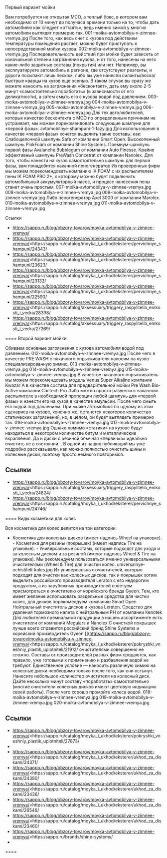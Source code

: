 Первый вариант мойки

Вам потребуется не открытая МСО, а теплый бокс, в котором вам необходимо от 10 минут до получаса времени только на то, чтобы дать автомобилю как следует «оттаять», ведь именно зимой у многих автомобили выглядят примерно так. 
001-moika-avtomobilya-v-zimnee-vremya.jpg
После того, как весь снег с кузова под действием температуры помещения растает, можно будет приступать к непосредственной мойки кузова. 
002-moika-avtomobilya-v-zimnee-vremya.jpg
Последовательность действий при мойке будет зависеть от изначальной степени загрязнения кузова, и от того, нанесены на него какие-либо защитные составы (покрытия) или нет. 
Например, вы эксплуатируете автомобиль в регионе, где отсутствуют реагенты, и дороги посыпают лишь песком, либо вы уже нанесли силанты/воска/быстрые кварцы на кузов еще осенью. В таком случае вы сразу же можете наносить на загрязнения «бесконтакт», дать ему около 2-5 минут «самостоятельно поработать» (в зависимости от его деликатности), а затем смыть его с кузова водой под давлением. 
003-moika-avtomobilya-v-zimnee-vremya.jpg
004-moika-avtomobilya-v-zimnee-vremya.jpg
005-moika-avtomobilya-v-zimnee-vremya.jpg
006-moika-avtomobilya-v-zimnee-vremya.jpg
Для тех автолюбителей, которых качество бесконтакта с МСО по определенным причинам не устраивает, мы можем порекомендовать следующие шампуни для «первой фазы». 
avtomobilnye-shampuni-1-fazy.jpg
Для использования в качестве «первой фазы» хочется выделить такие составы, как: 
Слабощелочной шампунь Safe от компании Smart Open. Высокопенный шампунь PinkFoam от компании Shine Systems. Премиум-шампунь первой фазы Avalanche Bubblegum от компании Auto Finesse. Крайне эффективный шампунь PreWash Concetrat от компании Nanolex. 
Для того, чтобы нанести на кузов самостоятельно шампунь для первой фазы, вам понадобится накачной пеногенератор
Из проверенных фирм мы можем порекомендовать компанию IK FOAM с их распылителем пены IK FOAM PRO 2+, к которому можно будет подключить автомобильный аккумуляторный насос, и процесс нанесения пены станет очень простым. 
007-moika-avtomobilya-v-zimnee-vremya.jpg
008-moika-avtomobilya-v-zimnee-vremya.jpg
009-moika-avtomobilya-v-zimnee-vremya.jpg
Либо пеногенератор Axel 3000 от компании Marolex. 
010-moika-avtomobilya-v-zimnee-vremya.jpg
011-moika-avtomobilya-v-zimnee-vremya.jpg

Ссылки
- https://sappo.ru/blog/obzory-tovarov/moyka-avtomobilya-v-zimnee-vremya/
- https://sappo.ru/blog/obzory-tovarov/moyka-avtomobilya-v-zimnee-vremya/<https:/sappo.ru/catalog/moyka_i_ukhod/eksterer/pervichnye_shampuni/24343/
- https://sappo.ru/blog/obzory-tovarov/moyka-avtomobilya-v-zimnee-vremya/<https:/sappo.ru/catalog/moyka_i_ukhod/eksterer/pervichnye_shampuni/23623/
- https://sappo.ru/blog/obzory-tovarov/moyka-avtomobilya-v-zimnee-vremya/<https:/sappo.ru/catalog/moyka_i_ukhod/eksterer/pervichnye_shampuni/23133/
- https://sappo.ru/blog/obzory-tovarov/moyka-avtomobilya-v-zimnee-vremya/<https:/sappo.ru/catalog/moyka_i_ukhod/eksterer/pervichnye_shampuni/22590/
- https://sappo.ru/blog/obzory-tovarov/moyka-avtomobilya-v-zimnee-vremya/<https:/sappo.ru/catalog/aksessuary/triggery_raspylitelib_emkosti_i_vedra/28398/
- https://sappo.ru/blog/obzory-tovarov/moyka-avtomobilya-v-zimnee-vremya/<https:/sappo.ru/catalog/aksessuary/triggery_raspylitelib_emkosti_i_vedra/27269/

====
Второй вариант мойки

Сбиваем основные загрязнения с кузова автомобиля водой под давлением. 
012-moika-avtomobilya-v-zimnee-vremya.jpg
После чего в качестве PRE WASH с накачного опрыскивателя наносим на кузов специализированную химию. 
013-moika-avtomobilya-v-zimnee-vremya.jpg
014-moika-avtomobilya-v-zimnee-vremya.jpg
015-moika-avtomobilya-v-zimnee-vremya.jpg
В качестве накачного опрыскиватель мы можем порекомендовать модель Venus Super Alkaline компании Kwazar А в качестве состава для предварительной мойки Pre Wash Bio-Active компании CarTech Pro Либо можно просто развести в накачном распылителе в необходимой пропорции любой шампунь для «первой фазы» и нанести его на кузов в качестве эмульсии. После чего смыть его водой под давлением. 
При мойке автомобиля по одному из этих сценариев на кузове, конечно же, останется некоторое количество статических загрязнений, но, в целом, он будет выглядеть примерно так. 
016-moika-avtomobilya-v-zimnee-vremya.jpg
017-moika-avtomobilya-v-zimnee-vremya.jpg
Однако помимо «статики» на кузове будут находиться в некотором количестве битум и металлические вкрапления. Да и диски с резиной обычная «первичка» идеально очистить не в состоянии… 
В одной из наших публикаций мы уже подробно рассказывали, как можно полностью очистить шины и колесные диски, поэтому просто немного повторимся.

Ссылки
- 
- https://sappo.ru/blog/obzory-tovarov/moyka-avtomobilya-v-zimnee-vremya/<https:/sappo.ru/catalog/aksessuary/triggery_raspylitelib_emkosti_i_vedra/24824/
- https://sappo.ru/blog/obzory-tovarov/moyka-avtomobilya-v-zimnee-vremya/<https:/sappo.ru/catalog/moyka_i_ukhod/eksterer/pervichnye_shampuni/24746/

====
Виды косметики для колес

Вся косметика для колес делится на три категории: 
- Косметика для колесных дисков (имеет надпись Wheel на упаковке). - Косметика для резины (покрышек) (имеет надпись Tire на упаковке). - Универсальные составы, которые подходят для ухода и за колесным диском и за резиной (имеют надпись Wheel & Tire на упаковке). 
Мы рекомендуем пользоваться именно универсальными очистителями (Wheel & Tire) для очистки колес. 
universalnye-ochistiteli-koles.jpg
Из универсальных очистителей, которые подходят для очистки как колесных дисков, так и покрышек хотим выделить российского производителя Leraton с его недорогим продуктом, а из зарубежных производителей советуем присмотреться к очистителю от корейского бренда Gyeon. 
Тем, кто имеет желание использовать раздельные средства для чистки колес, для дисков порекомендуем компанию Smart Open Нейтральный очиститель дисков и кузова Leraton. Средство для удаления тормозного налета с нейтральным PH от компании Kenotek
Для любителей премиальной продукции в нашем ассортименте есть очистители от компаний Meguiars и Nanolex С очисткой покрышек лучше всего справится российский бренд Shine Systems и корейский производитель Gyeon
[](https://sappo.ru/blog/obzory-tovarov/moyka-avtomobilya-v-zimnee-vremya/<https:/sappo.ru/catalog/moyka_i_ukhod/eksterer/pokryshki_vneshniy_plastik_uplotniteli/21912/ очистителями совершенно не сложно. Составы от производителей разных фирм продаются, как правило, уже готовыми к применению и разбавления водой не требуют. Единственное условие — наносить различную химию на колесные диски необходимо только после того, как они остынут. 
Нанесите небольшое количество очистителя на колесный диск. Дайте несколько минут составу «поработать» самостоятельно (многие очистители колесных дисков имеют цветовую индикацию своей работы). После чего хорошо промойте колеса водой. 
018-moika-avtomobilya-v-zimnee-vremya.jpg
019-moika-avtomobilya-v-zimnee-vremya.jpg
020-moika-avtomobilya-v-zimnee-vremya.jpg

Ссылки
- 
- https://sappo.ru/blog/obzory-tovarov/moyka-avtomobilya-v-zimnee-vremya/<https:/sappo.ru/catalog/moyka_i_ukhod/eksterer/pokryshki_vneshniy_plastik_uplotniteli/27873/
- 
- https://sappo.ru/blog/obzory-tovarov/moyka-avtomobilya-v-zimnee-vremya/<https:/sappo.ru/catalog/moyka_i_ukhod/eksterer/ukhod_za_diskami/24371/
- https://sappo.ru/blog/obzory-tovarov/moyka-avtomobilya-v-zimnee-vremya/<https:/sappo.ru/catalog/moyka_i_ukhod/eksterer/ukhod_za_diskami/24390/
- https://sappo.ru/blog/obzory-tovarov/moyka-avtomobilya-v-zimnee-vremya/<https:/sappo.ru/catalog/moyka_i_ukhod/eksterer/ukhod_za_diskami/23436/
- https://sappo.ru/blog/obzory-tovarov/moyka-avtomobilya-v-zimnee-vremya/<https:/sappo.ru/catalog/moyka_i_ukhod/eksterer/ukhod_za_diskami/26546/
- https://sappo.ru/blog/obzory-tovarov/moyka-avtomobilya-v-zimnee-vremya/<https:/sappo.ru/catalog/moyka_i_ukhod/eksterer/ukhod_za_diskami/23460/
- https://sappo.ru/blog/obzory-tovarov/moyka-avtomobilya-v-zimnee-vremya/<https:/sappo.ru/brands/shine-systems/
- 

====